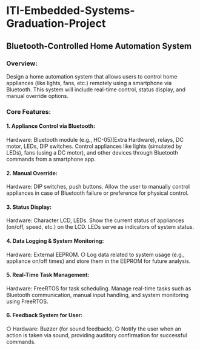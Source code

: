 # ITI-Embedded-Systems-Graduation-Project
##  Bluetooth-Controlled Home Automation System
###  Overview:
Design a home automation system that allows users to control home appliances (like lights, fans, etc.) remotely using a smartphone via Bluetooth. This system will include real-time control, status display, and manual override options.

### Core Features:
####  1. Appliance Control via Bluetooth:
Hardware: Bluetooth module (e.g., HC-05)(Extra Hardware), relays, DC motor, LEDs, DIP switches.
Control appliances like lights (simulated by LEDs), fans (using a DC motor), and other devices through Bluetooth commands from a smartphone app.

#### 2. Manual Override:
Hardware: DIP switches, push buttons.
Allow the user to manually control appliances in case of Bluetooth failure or preference for physical control.

#### 3. Status Display:
Hardware: Character LCD, LEDs.
Show the current status of appliances (on/off, speed, etc.) on the LCD. LEDs serve as indicators of system status.

#### 4. Data Logging & System Monitoring:
Hardware: External EEPROM.
 ○ Log data related to system usage (e.g., appliance on/off times) and store them in the EEPROM for future analysis.

#### 5. Real-Time Task Management:
Hardware: FreeRTOS for task scheduling.
Manage real-time tasks such as Bluetooth communication, manual input handling, and system monitoring using FreeRTOS.

#### 6. Feedback System for User:
 ○ Hardware: Buzzer (for sound feedback).
 ○ Notify the user when an action is taken via sound, providing auditory confirmation for successful commands.

